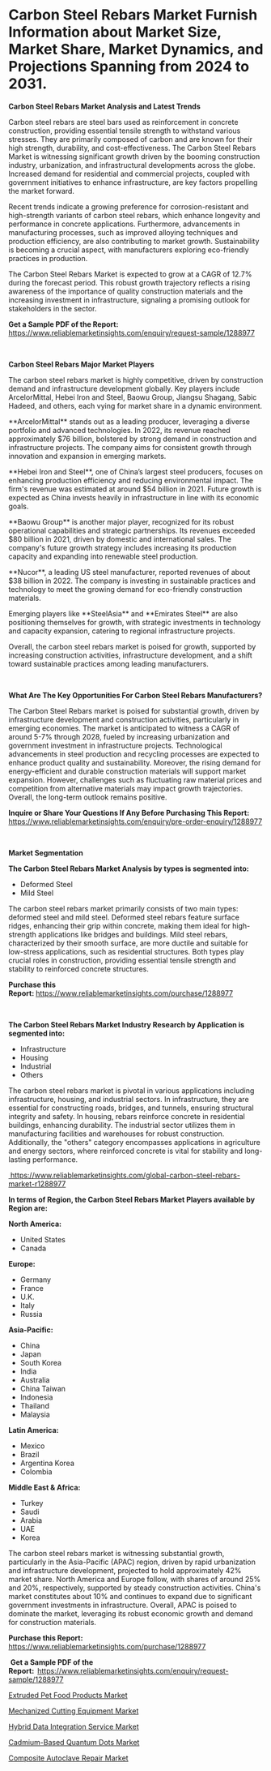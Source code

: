 <p><h1>Carbon Steel Rebars Market Furnish Information about Market Size, Market Share, Market Dynamics, and Projections Spanning from 2024 to 2031.</h1></p><p><strong>Carbon Steel Rebars Market Analysis and Latest Trends</strong></p>
<p><p>Carbon steel rebars are steel bars used as reinforcement in concrete construction, providing essential tensile strength to withstand various stresses. They are primarily composed of carbon and are known for their high strength, durability, and cost-effectiveness. The Carbon Steel Rebars Market is witnessing significant growth driven by the booming construction industry, urbanization, and infrastructural developments across the globe. Increased demand for residential and commercial projects, coupled with government initiatives to enhance infrastructure, are key factors propelling the market forward.</p><p>Recent trends indicate a growing preference for corrosion-resistant and high-strength variants of carbon steel rebars, which enhance longevity and performance in concrete applications. Furthermore, advancements in manufacturing processes, such as improved alloying techniques and production efficiency, are also contributing to market growth. Sustainability is becoming a crucial aspect, with manufacturers exploring eco-friendly practices in production.</p><p>The Carbon Steel Rebars Market is expected to grow at a CAGR of 12.7% during the forecast period. This robust growth trajectory reflects a rising awareness of the importance of quality construction materials and the increasing investment in infrastructure, signaling a promising outlook for stakeholders in the sector.</p></p>
<p><strong>Get a Sample PDF of the Report:&nbsp;</strong> <a href="https://www.reliablemarketinsights.com/enquiry/request-sample/1288977?utm_campaign=1772&utm_medium=2&utm_source=Github&utm_content=ia&utm_term=26102024&utm_id=carbon-steel-rebars">https://www.reliablemarketinsights.com/enquiry/request-sample/1288977</a></p>
<p>&nbsp;</p>
<p><strong>Carbon Steel Rebars Major Market Players</strong></p>
<p><p>The carbon steel rebars market is highly competitive, driven by construction demand and infrastructure development globally. Key players include ArcelorMittal, Hebei Iron and Steel, Baowu Group, Jiangsu Shagang, Sabic Hadeed, and others, each vying for market share in a dynamic environment.</p><p>**ArcelorMittal** stands out as a leading producer, leveraging a diverse portfolio and advanced technologies. In 2022, its revenue reached approximately $76 billion, bolstered by strong demand in construction and infrastructure projects. The company aims for consistent growth through innovation and expansion in emerging markets.</p><p>**Hebei Iron and Steel**, one of China’s largest steel producers, focuses on enhancing production efficiency and reducing environmental impact. The firm's revenue was estimated at around $54 billion in 2021. Future growth is expected as China invests heavily in infrastructure in line with its economic goals.</p><p>**Baowu Group** is another major player, recognized for its robust operational capabilities and strategic partnerships. Its revenues exceeded $80 billion in 2021, driven by domestic and international sales. The company's future growth strategy includes increasing its production capacity and expanding into renewable steel production.</p><p>**Nucor**, a leading US steel manufacturer, reported revenues of about $38 billion in 2022. The company is investing in sustainable practices and technology to meet the growing demand for eco-friendly construction materials.</p><p>Emerging players like **SteelAsia** and **Emirates Steel** are also positioning themselves for growth, with strategic investments in technology and capacity expansion, catering to regional infrastructure projects.</p><p>Overall, the carbon steel rebars market is poised for growth, supported by increasing construction activities, infrastructure development, and a shift toward sustainable practices among leading manufacturers.</p></p>
<p>&nbsp;</p>
<p><strong>What Are The Key Opportunities For Carbon Steel Rebars Manufacturers?</strong></p>
<p><p>The Carbon Steel Rebars market is poised for substantial growth, driven by infrastructure development and construction activities, particularly in emerging economies. The market is anticipated to witness a CAGR of around 5-7% through 2028, fueled by increasing urbanization and government investment in infrastructure projects. Technological advancements in steel production and recycling processes are expected to enhance product quality and sustainability. Moreover, the rising demand for energy-efficient and durable construction materials will support market expansion. However, challenges such as fluctuating raw material prices and competition from alternative materials may impact growth trajectories. Overall, the long-term outlook remains positive.</p></p>
<p><strong>Inquire or Share Your Questions If Any Before Purchasing This Report:</strong> <a href="https://www.reliablemarketinsights.com/enquiry/pre-order-enquiry/1288977?utm_campaign=1772&utm_medium=2&utm_source=Github&utm_content=ia&utm_term=26102024&utm_id=carbon-steel-rebars">https://www.reliablemarketinsights.com/enquiry/pre-order-enquiry/1288977</a></p>
<p>&nbsp;</p>
<p><strong>Market Segmentation</strong></p>
<p><strong>The Carbon Steel Rebars Market Analysis by types is segmented into:</strong></p>
<p><ul><li>Deformed Steel</li><li>Mild Steel</li></ul></p>
<p><p>The carbon steel rebars market primarily consists of two main types: deformed steel and mild steel. Deformed steel rebars feature surface ridges, enhancing their grip within concrete, making them ideal for high-strength applications like bridges and buildings. Mild steel rebars, characterized by their smooth surface, are more ductile and suitable for low-stress applications, such as residential structures. Both types play crucial roles in construction, providing essential tensile strength and stability to reinforced concrete structures.</p></p>
<p><strong>Purchase this Report:&nbsp;</strong><a href="https://www.reliablemarketinsights.com/purchase/1288977?utm_campaign=1772&utm_medium=2&utm_source=Github&utm_content=ia&utm_term=26102024&utm_id=carbon-steel-rebars">https://www.reliablemarketinsights.com/purchase/1288977</a></p>
<p>&nbsp;</p>
<p><strong>The Carbon Steel Rebars Market Industry Research by Application is segmented into:</strong></p>
<p><ul><li>Infrastructure</li><li>Housing</li><li>Industrial</li><li>Others</li></ul></p>
<p><p>The carbon steel rebars market is pivotal in various applications including infrastructure, housing, and industrial sectors. In infrastructure, they are essential for constructing roads, bridges, and tunnels, ensuring structural integrity and safety. In housing, rebars reinforce concrete in residential buildings, enhancing durability. The industrial sector utilizes them in manufacturing facilities and warehouses for robust construction. Additionally, the "others" category encompasses applications in agriculture and energy sectors, where reinforced concrete is vital for stability and long-lasting performance.</p></p>
<p><a href="https://www.reliablemarketinsights.com/global-carbon-steel-rebars-market-r1288977?utm_campaign=1772&utm_medium=2&utm_source=Github&utm_content=ia&utm_term=26102024&utm_id=carbon-steel-rebars">&nbsp;https://www.reliablemarketinsights.com/global-carbon-steel-rebars-market-r1288977</a></p>
<p><strong>In terms of Region, the Carbon Steel Rebars Market Players available by Region are:</strong></p>
<p>
    <p> <strong> North America: </strong>
        <ul>
            <li>United States</li>
            <li>Canada</li>
        </ul>
        </p> 
    <p> <strong> Europe: </strong>
        <ul>
            <li>Germany</li>
            <li>France</li>
            <li>U.K.</li>
            <li>Italy</li>
            <li>Russia</li>
        </ul>
        </p> 
    <p> <strong> Asia-Pacific: </strong>
        <ul>
            <li>China</li>
            <li>Japan</li>
            <li>South Korea</li>
            <li>India</li>
            <li>Australia</li>
            <li>China Taiwan</li>
            <li>Indonesia</li>
            <li>Thailand</li>
            <li>Malaysia</li>
        </ul>
        </p> 
    <p> <strong> Latin America: </strong>
        <ul>
            <li>Mexico</li>
            <li>Brazil</li>
            <li>Argentina Korea</li>
            <li>Colombia</li>
        </ul>
        </p> 
    <p> <strong> Middle East & Africa: </strong>
        <ul>
            <li>Turkey</li>
            <li>Saudi</li>
            <li>Arabia</li>
            <li>UAE</li>
            <li>Korea</li>
        </ul>
    </p>
    </p>
<p><p>The carbon steel rebars market is witnessing substantial growth, particularly in the Asia-Pacific (APAC) region, driven by rapid urbanization and infrastructure development, projected to hold approximately 42% market share. North America and Europe follow, with shares of around 25% and 20%, respectively, supported by steady construction activities. China's market constitutes about 10% and continues to expand due to significant government investments in infrastructure. Overall, APAC is poised to dominate the market, leveraging its robust economic growth and demand for construction materials.</p></p>
<p><strong>Purchase this Report: </strong><a href="https://www.reliablemarketinsights.com/purchase/1288977?utm_campaign=1772&utm_medium=2&utm_source=Github&utm_content=ia&utm_term=26102024&utm_id=carbon-steel-rebars">https://www.reliablemarketinsights.com/purchase/1288977</a></p>
<p>&nbsp;<strong>Get a Sample PDF of the Report:&nbsp;&nbsp;</strong><a href="https://www.reliablemarketinsights.com/enquiry/request-sample/1288977?utm_campaign=1772&utm_medium=2&utm_source=Github&utm_content=ia&utm_term=26102024&utm_id=carbon-steel-rebars">https://www.reliablemarketinsights.com/enquiry/request-sample/1288977</a></p>
<p><strong></strong></p>
<p><p><a href="https://www.linkedin.com/pulse/extruded-pet-food-products-market-size-share-analysis-growth-hnejf?utm_campaign=1772&utm_medium=2&utm_source=Github&utm_content=ia&utm_term=26102024&utm_id=carbon-steel-rebars">Extruded Pet Food Products Market</a></p><p><a href="https://www.linkedin.com/pulse/mechanized-cutting-equipment-market-segmentation-in-depth-analysis-smryf?utm_campaign=1772&utm_medium=2&utm_source=Github&utm_content=ia&utm_term=26102024&utm_id=carbon-steel-rebars">Mechanized Cutting Equipment Market</a></p><p><a href="https://www.linkedin.com/pulse/mapping-hybrid-data-integration-service-market-trends-challenges-busxe?utm_campaign=1772&utm_medium=2&utm_source=Github&utm_content=ia&utm_term=26102024&utm_id=carbon-steel-rebars">Hybrid Data Integration Service Market</a></p><p><a href="https://www.linkedin.com/pulse/cadmium-based-quantum-dots-market-analysis-product-c732e?utm_campaign=1772&utm_medium=2&utm_source=Github&utm_content=ia&utm_term=26102024&utm_id=carbon-steel-rebars">Cadmium-Based Quantum Dots Market</a></p><p><a href="https://www.linkedin.com/pulse/composite-autoclave-repair-market-size-type-product-global-mrsye?utm_campaign=1772&utm_medium=2&utm_source=Github&utm_content=ia&utm_term=26102024&utm_id=carbon-steel-rebars">Composite Autoclave Repair Market</a></p></p>